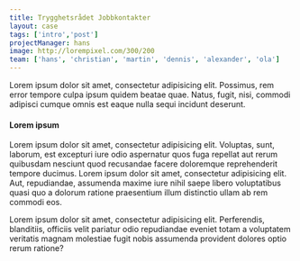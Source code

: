 ```yaml
---
title: Trygghetsrådet Jobbkontakter
layout: case
tags: ['intro','post']
projectManager: hans
image: http://lorempixel.com/300/200
team: ['hans', 'christian', 'martin', 'dennis', 'alexander', 'ola']
---
```


Lorem ipsum dolor sit amet, consectetur adipisicing elit. Possimus, rem error tempore culpa ipsum quidem beatae quae. Natus, fugit, nisi, commodi adipisci cumque omnis est eaque nulla sequi incidunt deserunt.

#### Lorem ipsum
Lorem ipsum dolor sit amet, consectetur adipisicing elit. Voluptas, sunt, laborum, est excepturi iure odio aspernatur quos fuga repellat aut rerum quibusdam nesciunt quod recusandae facere doloremque reprehenderit tempore ducimus. Lorem ipsum dolor sit amet, consectetur adipisicing elit. Aut, repudiandae, assumenda maxime iure nihil saepe libero voluptatibus quasi quo a dolorum ratione praesentium illum distinctio ullam ab rem commodi eos.

Lorem ipsum dolor sit amet, consectetur adipisicing elit. Perferendis, blanditiis, officiis velit pariatur odio repudiandae eveniet totam a voluptatem veritatis magnam molestiae fugit nobis assumenda provident dolores optio rerum ratione?